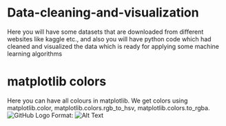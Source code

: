 # Data-cleaning-and-visualization
Here you will have some datasets that are downloaded from different websites like kaggle etc., and also you will have python code which had cleaned and visualized the data which is ready for applying some machine learning algorithms
# matplotlib colors
Here you can have all colours in matplotlib. We get colors using matplotlib.color,
matplotlib.colors.rgb_to_hsv,
matplotlib.colors.to_rgba.
![GitHub Logo](C:\\Users\\saketh\\Documents\\0)
Format: ![Alt Text](url)

